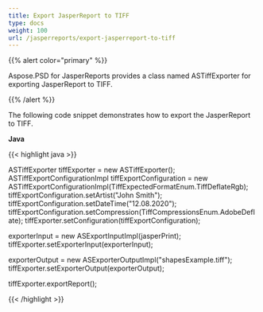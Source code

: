 ```yaml
---
title: Export JasperReport to TIFF
type: docs
weight: 100
url: /jasperreports/export-jasperreport-to-tiff
---
```


{{% alert color="primary" %}}

Aspose.PSD for JasperReports provides a class named ASTiffExporter for exporting JasperReport to TIFF.

{{% /alert %}}

The following code snippet demonstrates how to export the JasperReport to TIFF.

**Java**

{{< highlight java >}}

ASTiffExporter tiffExporter = new ASTiffExporter();
ASTiffExportConfigurationImpl tiffExportConfiguration = new ASTiffExportConfigurationImpl(TiffExpectedFormatEnum.TiffDeflateRgb);
tiffExportConfiguration.setArtist("John Smith");
tiffExportConfiguration.setDateTime("12.08.2020");
tiffExportConfiguration.setCompression(TiffCompressionsEnum.AdobeDeflate);
tiffExporter.setConfiguration(tiffExportConfiguration);

exporterInput = new ASExportInputImpl(jasperPrint);
tiffExporter.setExporterInput(exporterInput);

exporterOutput = new ASExporterOutputImpl("shapesExample.tiff");
tiffExporter.setExporterOutput(exporterOutput);

tiffExporter.exportReport();

{{< /highlight >}}
